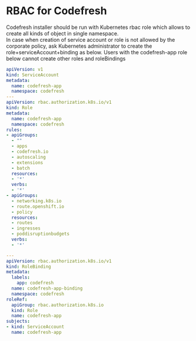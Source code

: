 # RBAC for Codefresh

Codefresh installer should be run with Kubernetes rbac role which allows to create all kinds of object in single namespace.  
In case when creation of service account or role is not allowed by the corporate policy, ask Kubernetes administrator to create the role+serviceAccount+binding as below. Users with the codefresh-app role below cannot create other roles and roleBindings

```yaml
apiVersion: v1
kind: ServiceAccount
metadata:
  name: codefresh-app
  namespace: codefresh
---
apiVersion: rbac.authorization.k8s.io/v1
kind: Role
metadata:
  name: codefresh-app
  namespace: codefresh
rules:
- apiGroups:
  - ""
  - apps
  - codefresh.io
  - autoscaling
  - extensions
  - batch
  resources:
  - '*'
  verbs:
  - '*'
- apiGroups:
  - networking.k8s.io
  - route.openshift.io
  - policy
  resources:
  - routes
  - ingresses
  - poddisruptionbudgets
  verbs:
  - '*'

---
apiVersion: rbac.authorization.k8s.io/v1
kind: RoleBinding
metadata:
  labels:
    app: codefresh
  name: codefresh-app-binding
  namespace: codefresh
roleRef:
  apiGroup: rbac.authorization.k8s.io
  kind: Role
  name: codefresh-app
subjects:
- kind: ServiceAccount
  name: codefresh-app
```

